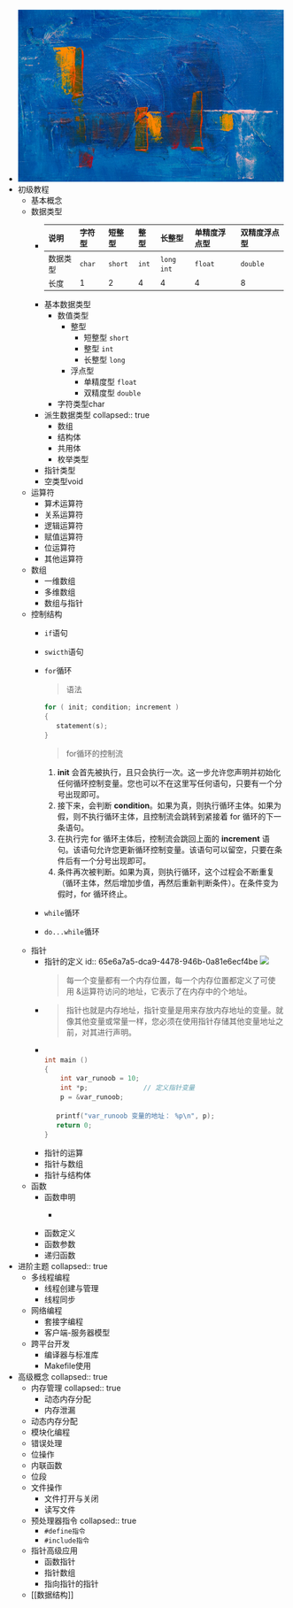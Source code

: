 - ![C.png](../assets/C_1709466651506_0.png)
- 初级教程
	- 基本概念
	- 数据类型
		- |说明|字符型|短整型|整型|长整型|单精度浮点型|双精度浮点型|
		  |--|--|--|--|--|--|--|
		  |数据类型|`char`|`short`|`int`|`long int`|`float`|`double`|
		  |长度|1|2|4|4|4|8|
		- 基本数据类型
			- 数值类型
				- 整型
					- 短整型 `short`
					- 整型 `int`
					- 长整型 `long`
				- 浮点型
					- 单精度型 `float`
					- 双精度型 `double`
			- 字符类型char
		- 派生数据类型
		  collapsed:: true
			- 数组
			- 结构体
			- 共用体
			- 枚举类型
		- 指针类型
		- 空类型void
	- 运算符
		- 算术运算符
		- 关系运算符
		- 逻辑运算符
		- 赋值运算符
		- 位运算符
		- 其他运算符
	- 数组
		- 一维数组
		- 多维数组
		- 数组与指针
	- 控制结构
		- `if`语句
		- `swicth`语句
		- `for`循环
		  > 语法
		  
		  ```c 
		  for ( init; condition; increment )
		  {
		     statement(s);
		  }
		  ```
		  > for循环的控制流
		  1. **init** 会首先被执行，且只会执行一次。这一步允许您声明并初始化任何循环控制变量。您也可以不在这里写任何语句，只要有一个分号出现即可。
		  2. 接下来，会判断 **condition**。如果为真，则执行循环主体。如果为假，则不执行循环主体，且控制流会跳转到紧接着 for 循环的下一条语句。
		  3. 在执行完 for 循环主体后，控制流会跳回上面的 **increment** 语句。该语句允许您更新循环控制变量。该语句可以留空，只要在条件后有一个分号出现即可。
		  4. 条件再次被判断。如果为真，则执行循环，这个过程会不断重复（循环主体，然后增加步值，再然后重新判断条件）。在条件变为假时，for 循环终止。
		- `while`循环
		- `do...while`循环
	- 指针
		- 指针的定义
		  id:: 65e6a7a5-dca9-4478-946b-0a81e6ecf4be
		  ![](https://www.runoob.com/wp-content/uploads/2014/09/c-pointer.png)
		  > 每一个变量都有一个内存位置，每一个内存位置都定义了可使用 &运算符访问的地址，它表示了在内存中的个地址。
		- > 指针也就是内存地址，指针变量是用来存放内存地址的变量。就像其他变量或常量一样，您必须在使用指针存储其他变量地址之前，对其进行声明。
		- ```c
		  
		  int main ()
		  {
		      int var_runoob = 10;
		      int *p;              // 定义指针变量
		      p = &var_runoob;
		   
		     printf("var_runoob 变量的地址： %p\n", p);
		     return 0;
		  }
		  ```
		- 指针的运算
		- 指针与数组
		- 指针与结构体
	- 函数
		- 函数申明
			- >
		- 函数定义
		- 函数参数
		- 递归函数
- 进阶主题
  collapsed:: true
	- 多线程编程
		- 线程创建与管理
		- 线程同步
	- 网络编程
		- 套接字编程
		- 客户端-服务器模型
	- 跨平台开发
		- 编译器与标准库
		- Makefile使用
- 高级概念
  collapsed:: true
	- 内存管理
	  collapsed:: true
		- 动态内存分配
		- 内存泄漏
	- 动态内存分配
	- 模块化编程
	- 错误处理
	- 位操作
	- 内联函数
	- 位段
	- 文件操作
		- 文件打开与关闭
		- 读写文件
	- 预处理器指令
	  collapsed:: true
		- `#define指令`
		- `#include指令`
	- 指针高级应用
		- 函数指针
		- 指针数组
		- 指向指针的指针
	- [[数据结构]]